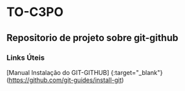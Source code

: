 # TO-C3PO
## Repositorio de projeto sobre git-github
### Links Úteis
[Manual Instalação do GIT-GITHUB] {:target="_blank"}(https://github.com/git-guides/install-git)

